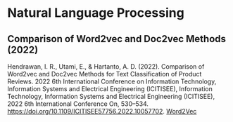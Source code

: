 # Natural Language Processing

## Comparison of Word2vec and Doc2vec Methods (2022)

Hendrawan, I. R., Utami, E., & Hartanto, A. D. (2022). Comparison of Word2vec and Doc2vec Methods for Text Classification of Product Reviews. 2022 6th International Conference on Information Technology, Information Systems and Electrical Engineering (ICITISEE), Information Technology, Information Systems and Electrical Engineering (ICITISEE), 2022 6th International Conference On, 530–534. https://doi.org/10.1109/ICITISEE57756.2022.10057702. [Word2Vec](Word2Vec.pdf)
